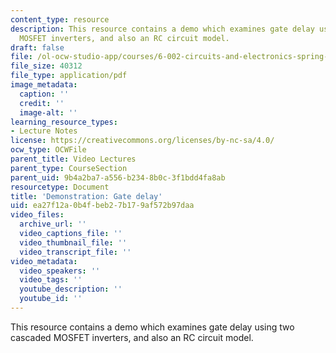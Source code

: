 ```yaml
---
content_type: resource
description: This resource contains a demo which examines gate delay using two cascaded
  MOSFET inverters, and also an RC circuit model.
draft: false
file: /ol-ocw-studio-app/courses/6-002-circuits-and-electronics-spring-2007/ea27f12a0b4fbeb27b179af572b97daa_demo_11.pdf
file_size: 40312
file_type: application/pdf
image_metadata:
  caption: ''
  credit: ''
  image-alt: ''
learning_resource_types:
- Lecture Notes
license: https://creativecommons.org/licenses/by-nc-sa/4.0/
ocw_type: OCWFile
parent_title: Video Lectures
parent_type: CourseSection
parent_uid: 9b4a2ba7-a556-b234-8b0c-3f1bdd4fa8ab
resourcetype: Document
title: 'Demonstration: Gate delay'
uid: ea27f12a-0b4f-beb2-7b17-9af572b97daa
video_files:
  archive_url: ''
  video_captions_file: ''
  video_thumbnail_file: ''
  video_transcript_file: ''
video_metadata:
  video_speakers: ''
  video_tags: ''
  youtube_description: ''
  youtube_id: ''
---
```

This resource contains a demo which examines gate delay using two cascaded MOSFET inverters, and also an RC circuit model.